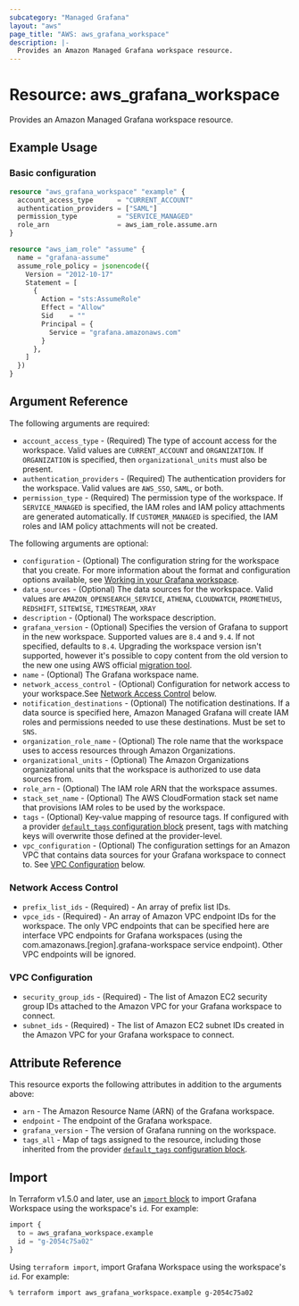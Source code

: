 ```yaml
---
subcategory: "Managed Grafana"
layout: "aws"
page_title: "AWS: aws_grafana_workspace"
description: |-
  Provides an Amazon Managed Grafana workspace resource.
---
```


# Resource: aws_grafana_workspace

Provides an Amazon Managed Grafana workspace resource.

## Example Usage

### Basic configuration

```terraform
resource "aws_grafana_workspace" "example" {
  account_access_type      = "CURRENT_ACCOUNT"
  authentication_providers = ["SAML"]
  permission_type          = "SERVICE_MANAGED"
  role_arn                 = aws_iam_role.assume.arn
}

resource "aws_iam_role" "assume" {
  name = "grafana-assume"
  assume_role_policy = jsonencode({
    Version = "2012-10-17"
    Statement = [
      {
        Action = "sts:AssumeRole"
        Effect = "Allow"
        Sid    = ""
        Principal = {
          Service = "grafana.amazonaws.com"
        }
      },
    ]
  })
}
```

## Argument Reference

The following arguments are required:

* `account_access_type` - (Required) The type of account access for the workspace. Valid values are `CURRENT_ACCOUNT` and `ORGANIZATION`. If `ORGANIZATION` is specified, then `organizational_units` must also be present.
* `authentication_providers` - (Required) The authentication providers for the workspace. Valid values are `AWS_SSO`, `SAML`, or both.
* `permission_type` - (Required) The permission type of the workspace. If `SERVICE_MANAGED` is specified, the IAM roles and IAM policy attachments are generated automatically. If `CUSTOMER_MANAGED` is specified, the IAM roles and IAM policy attachments will not be created.

The following arguments are optional:

* `configuration` - (Optional) The configuration string for the workspace that you create. For more information about the format and configuration options available, see [Working in your Grafana workspace](https://docs.aws.amazon.com/grafana/latest/userguide/AMG-configure-workspace.html).
* `data_sources` - (Optional) The data sources for the workspace. Valid values are `AMAZON_OPENSEARCH_SERVICE`, `ATHENA`, `CLOUDWATCH`, `PROMETHEUS`, `REDSHIFT`, `SITEWISE`, `TIMESTREAM`, `XRAY`
* `description` - (Optional) The workspace description.
* `grafana_version` - (Optional) Specifies the version of Grafana to support in the new workspace. Supported values are `8.4` and `9.4`. If not specified, defaults to `8.4`. Upgrading the workspace version isn't supported, however it's possible to copy content from the old version to the new one using AWS official [migration tool](https://github.com/aws-observability/amazon-managed-grafana-migrator).
* `name` - (Optional) The Grafana workspace name.
* `network_access_control` - (Optional) Configuration for network access to your workspace.See [Network Access Control](#network-access-control) below.
* `notification_destinations` - (Optional) The notification destinations. If a data source is specified here, Amazon Managed Grafana will create IAM roles and permissions needed to use these destinations. Must be set to `SNS`.
* `organization_role_name` - (Optional) The role name that the workspace uses to access resources through Amazon Organizations.
* `organizational_units` - (Optional) The Amazon Organizations organizational units that the workspace is authorized to use data sources from.
* `role_arn` - (Optional) The IAM role ARN that the workspace assumes.
* `stack_set_name` - (Optional) The AWS CloudFormation stack set name that provisions IAM roles to be used by the workspace.
* `tags` - (Optional) Key-value mapping of resource tags. If configured with a provider [`default_tags` configuration block](https://registry.terraform.io/providers/hashicorp/aws/latest/docs#default_tags-configuration-block) present, tags with matching keys will overwrite those defined at the provider-level.
* `vpc_configuration` - (Optional) The configuration settings for an Amazon VPC that contains data sources for your Grafana workspace to connect to. See [VPC Configuration](#vpc-configuration) below.

### Network Access Control

* `prefix_list_ids` - (Required) - An array of prefix list IDs.
* `vpce_ids` - (Required) - An array of Amazon VPC endpoint IDs for the workspace. The only VPC endpoints that can be specified here are interface VPC endpoints for Grafana workspaces (using the com.amazonaws.[region].grafana-workspace service endpoint). Other VPC endpoints will be ignored.

### VPC Configuration

* `security_group_ids` - (Required) - The list of Amazon EC2 security group IDs attached to the Amazon VPC for your Grafana workspace to connect.
* `subnet_ids` - (Required) - The list of Amazon EC2 subnet IDs created in the Amazon VPC for your Grafana workspace to connect.

## Attribute Reference

This resource exports the following attributes in addition to the arguments above:

* `arn` - The Amazon Resource Name (ARN) of the Grafana workspace.
* `endpoint` - The endpoint of the Grafana workspace.
* `grafana_version` - The version of Grafana running on the workspace.
* `tags_all` - Map of tags assigned to the resource, including those inherited from the provider [`default_tags` configuration block](https://registry.terraform.io/providers/hashicorp/aws/latest/docs#default_tags-configuration-block).

## Import

In Terraform v1.5.0 and later, use an [`import` block](https://developer.hashicorp.com/terraform/language/import) to import Grafana Workspace using the workspace's `id`. For example:

```terraform
import {
  to = aws_grafana_workspace.example
  id = "g-2054c75a02"
}
```

Using `terraform import`, import Grafana Workspace using the workspace's `id`. For example:

```console
% terraform import aws_grafana_workspace.example g-2054c75a02
```
